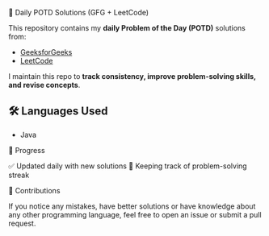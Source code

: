 🚀 Daily POTD Solutions (GFG + LeetCode)

This repository contains my **daily Problem of the Day (POTD)** solutions from:
- [GeeksforGeeks](https://practice.geeksforgeeks.org/problem-of-the-day)
- [LeetCode](https://leetcode.com/problemset/)

I maintain this repo to **track consistency, improve problem-solving skills, and revise concepts**.

## 🛠 Languages Used
- Java  

📅 Progress

✅ Updated daily with new solutions
🔄 Keeping track of problem-solving streak

🤝 Contributions

If you notice any mistakes, have better solutions or have
knowledge about any other programming language, feel free to open an issue or submit a pull request.